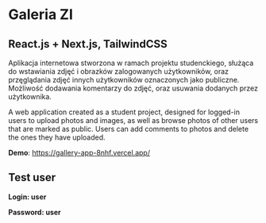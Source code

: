 # Galeria ZI
## React.js + Next.js, TailwindCSS 
Aplikacja internetowa stworzona w ramach projektu studenckiego, służąca do wstawiania zdjęć i obrazków zalogowanych użytkowników, oraz przęglądania zdjęć innych użytkowników oznaczonych jako publiczne. Możliwość dodawania komentarzy do zdjęć, oraz usuwania dodanych przez użytkownika.

A web application created as a student project, designed for logged-in users to upload photos and images, as well as browse photos of other users that are marked as public. Users can add comments to photos and delete the ones they have uploaded.

**Demo**: https://gallery-app-8nhf.vercel.app/

**Test user**
--------------
**Login: user**

**Password: user**
